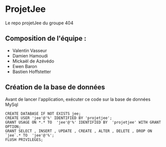 # ProjetJee
Le repo projetJee du groupe 404
## Composition de l'équipe : 
- Valentin Vasseur
- Damien Hamoudi
- Mickaël de Azévédo
- Ewen Baron
- Bastien Hoffstetter
## Création de la base de données
Avant de lancer l'application, exécuter ce code sur la base de données MySql

    CREATE DATABASE IF NOT EXISTS jee;  
    CREATE USER 'jee'@'%' IDENTIFIED BY 'projetjee';  
    GRANT USAGE ON *.* TO  'jee'@'%' IDENTIFIED BY  'projetjee' WITH GRANT OPTION;  
    GRANT SELECT , INSERT , UPDATE , CREATE , ALTER , DELETE , DROP ON  `jee`.* TO  'jee'@'%';  
    FLUSH PRIVILEGES;
